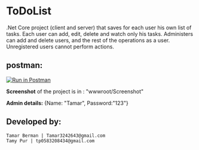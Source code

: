 # ToDoList
.Net Core project (client and server) that saves for each user his own list of tasks. Each user can add, edit, delete and watch only his tasks. Administers can add and delete users, and the rest of the operations as a user. Unregistered users cannot perform actions.

## postman: ##

[![Run in Postman](https://run.pstmn.io/button.svg)](https://app.getpostman.com/run-collection/24869718-19770e0a-f7bc-4162-87e1-08d7778d51a7?action=collection%2Ffork&collection-url=entityId%3D24869718-19770e0a-f7bc-4162-87e1-08d7778d51a7%26entityType%3Dcollection%26workspaceId%3D81176955-2b9a-46df-b810-9c4f013f6245)

**Screenshot** of the project is in : "wwwroot/Screenshot"

**Admin details:**
{Name: "Tamar", Password:"123"}

## Developed by: ##
    Tamar Berman | Tamar3242643@gmail.com
    Tamy Pur | tp0583208434@gmail.com
